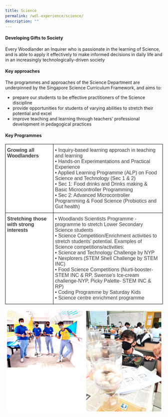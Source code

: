 ```yaml
---
title: Science
permalink: /wdl-experience/science/
description: ""
---
```

#### Developing Gifts to Society

Every Woodlander an Inquirer who is passionate in the learning of Science, and is able to apply it effectively to make informed decisions in daily life and in an increasingly technologically-driven society

#### Key approaches

The programmes and approaches of the Science Department are underpinned by the Singapore Science Curriculum Framework, and aims to:

*   prepare our students to be effective practitioners of the Science discipline
*   provide opportunities for students of varying abilities to stretch their potential and excel
*   improve teaching and learning through teachers’ professional development in pedagogical practices

#### Key Programmes

<style type="text/css">
.tg  {border-collapse:collapse;border-spacing:0;margin:0px auto;}
.tg td{border-color:black;border-style:solid;border-width:1px;font-family:Arial, sans-serif;font-size:14px;
  overflow:hidden;padding:10px 5px;word-break:normal;}
.tg th{border-color:black;border-style:solid;border-width:1px;font-family:Arial, sans-serif;font-size:14px;
  font-weight:normal;overflow:hidden;padding:10px 5px;word-break:normal;}
.tg .tg-oku2{background-color:#FFF;color:#3A3A3A;font-size:16px;text-align:left;vertical-align:top}
.tg .tg-l8if{background-color:#FFF;color:#3A3A3A;font-size:16px;font-weight:bold;text-align:left;vertical-align:top}
</style>
<table class="tg">
<tbody>
  <tr>
    <td class="tg-l8if"><span style="font-weight:bold;font-style:inherit">Growing all Woodlanders</span></td>
    <td class="tg-oku2"><span style="font-weight:400;font-style:normal">•</span><span style="font-weight:400;font-style:inherit"> Inquiry-based learning approach in teaching and learning</span><br><span style="font-weight:400;font-style:normal">•</span><span style="font-weight:400;font-style:inherit"> Hands-on Experimentations and Practical Experience </span><br><span style="font-weight:400;font-style:normal">•</span><span style="font-weight:400;font-style:inherit"> Applied Learning Programme (ALP) on Food Science and Technology (Sec 1 &amp; 2)</span><br><span style="font-weight:400;font-style:normal">•</span><span style="font-weight:400;font-style:inherit"> Sec 1: Food drinks and Drinks making &amp; Basic Microcontroller Programming </span><br><span style="font-weight:400;font-style:normal">•</span><span style="font-weight:400;font-style:inherit"> Sec 2: Advanced Microcontroller Programming &amp; Food Science (Probiotics and Gut health)</span></td>
  </tr>
  <tr>
    <td class="tg-l8if"><span style="font-weight:bold;font-style:inherit">Stretching those with strong interests</span></td>
    <td class="tg-oku2"><span style="font-weight:400;font-style:normal">•</span><span style="font-weight:400;font-style:inherit"> Woodlands Scientists Programme - programme to stretch Lower Secondary Science students </span><br><span style="font-weight:400;font-style:normal">•</span><span style="font-weight:400;font-style:inherit"> Science Competition/Enrichment activities to stretch students’ potential. Examples of Science competitions/activities:</span><br><span style="font-weight:400;font-style:normal">•</span><span style="font-weight:400;font-style:inherit"> Science and Technology Challenge by NYP</span><br><span style="font-weight:400;font-style:normal">•</span><span style="font-weight:400;font-style:inherit"> Nexplorers (STEM Shell Challenge by STEM INC)</span><br><span style="font-weight:400;font-style:normal">•</span><span style="font-weight:400;font-style:inherit"> Food Science Competitions (Nurti-booster- STEM INC &amp; RP, Swense’s Ice-cream challenge-NYP, Picky Palette- STEM INC &amp; RP)</span><br><span style="font-weight:400;font-style:normal">•</span><span style="font-weight:400;font-style:inherit"> Coding Programme by Saturday Kids </span><br><span style="font-weight:400;font-style:normal">•</span><span style="font-weight:400;font-style:inherit"> Science centre enrichment programme</span></td>
  </tr>
</tbody>
</table>

![](/images/sci1-1.png)